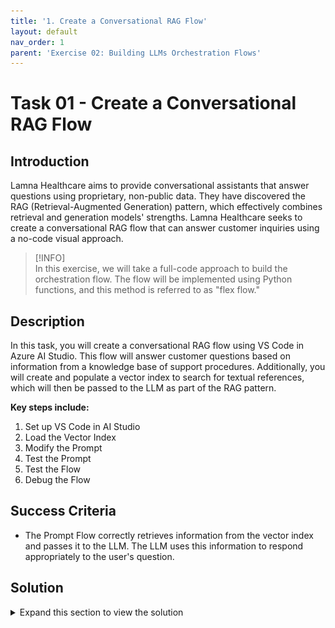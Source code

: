 ```yaml
---
title: '1. Create a Conversational RAG Flow'
layout: default
nav_order: 1
parent: 'Exercise 02: Building LLMs Orchestration Flows'
---
```


# Task 01 - Create a Conversational RAG Flow

## Introduction

Lamna Healthcare aims to provide conversational assistants that answer questions using proprietary, non-public data. They have discovered the RAG (Retrieval-Augmented Generation) pattern, which effectively combines retrieval and generation models' strengths. Lamna Healthcare seeks to create a conversational RAG flow that can answer customer inquiries using a no-code visual approach.

> [!INFO]  
> In this exercise, we will take a full-code approach to build the orchestration flow. The flow will be implemented using Python functions, and this method is referred to as "flex flow."

## Description

In this task, you will create a conversational RAG flow using VS Code in Azure AI Studio. This flow will answer customer questions based on information from a knowledge base of support procedures. Additionally, you will create and populate a vector index to search for textual references, which will then be passed to the LLM as part of the RAG pattern.

**Key steps include:**

1. Set up VS Code in AI Studio
2. Load the Vector Index
3. Modify the Prompt
4. Test the Prompt
5. Test the Flow
6. Debug the Flow

## Success Criteria

- The Prompt Flow correctly retrieves information from the vector index and passes it to the LLM. The LLM uses this information to respond appropriately to the user's question.

## Solution

<details markdown="block">
<summary>Expand this section to view the solution</summary>

##### 1. Set Up VS Code in AI Studio

1. In [Azure AI Studio](https://ai.azure.com), open the project created in Exercise 1 and select the `</> Code` option.

   ![Building.](images/build_aistudio_code.png)

2. After selecting `Code`, you will create a compute instance to run VS Code in the cloud.

   ![Building.](images/build_compute.png)

3. After creating the compute instance, set up the VS Code container with configurations optimized for developing GenAI Apps.

   ![Building.](images/build_container.png)

4. Once set up, launch VS Code. In the example below, we start the Web version of VS Code, so you don’t need to have it installed on your local machine.

   ![Building.](images/build_launch_vscode.png)

   > [!NOTE]
   > If you prefer, you can also use VS Code on your desktop instead of the Web version.

##### 2. Clone Your Git Repository

1. After launching VS Code, clone the repository of your project created during the bootstrapping in Exercise 1.

2. Open the terminal in VS Code.

   ![Building.](images/build_terminal.png)

3. Execute the following commands:

   ```bash
   cd code
   git clone https://github.com/your_github_user/your_project
   ```

   ![Cloning project repo.](images/build_clone.png)

   > [!NOTE]
   > 1) In AI Studio VS Code, store all your code in the `code/` directory.
   > 2) Remember that `your_github_user/your_project` was defined in the `github_new_repo` variable in the `bootstrap.properties` file from Exercise 1.


4. Your code is now loaded in VS Code. The `src/chat_request.py` file contains the Python program with the flex flow. You can review the `get_response` function to understand how the RAG flow is implemented.

   ![Flex flow.](images/build_flow.png)

##### 3. Load the Vector Index

1. Before starting development, load the data into the index in the development environment.

   > [!INFO]
   > We will load the files located in the `data/sample-documents.csv` directory of your project.

2. Before loading, set three environment variables so the program can connect to your AI Project. Create a copy of `.env.template` as `.env` and replace the following variables:

   ```
   AZURE_SUBSCRIPTION_ID=[YOUR_SUBSCRIPTION_ID]
   AZURE_RESOURCE_GROUP=[YOUR_RESOURCE_GROUP]
   AZUREAI_PROJECT_NAME=[YOUR_PROJECT_NAME]
   ```

3. Open the terminal and perform the following steps:

   3.1. Update the Azure Developer CLI:

   ```bash
   curl -fsSL https://aka.ms/install-azd.sh | bash
   ```

   3.2. Log in to Azure CLI:

   ```bash
   az login --use-device-code
   ```

   With the `--use-device-code` option, navigate to [https://microsoft.com/devicelogin](https://microsoft.com/devicelogin) in your browser and enter the code displayed in the terminal.

   3.3. Log in to Azure Developer CLI:

   ```bash
   azd auth login --use-device-code
   ```

   Similarly, visit [https://microsoft.com/devicelogin](https://microsoft.com/devicelogin) to complete authentication.

   3.4. Navigate to the project directory:

   ```bash
   cd your_project
   ```

   > [!IMPORTANT]
   > From this point onward, all terminal commands will be executed within the `code/your_project` directory, where `your_project` is the name you chose for your project.

   3.5. Initialize the environment variables with your development environment values:

   ```bash
   azd env refresh
   ```

   > [!NOTE]
   > Ensure you use the same values for location, subscription, and environment name as used in the bootstrapping process.

   3.6. Finally, execute the script to load the documents into AI Search:

   ```bash
   ./infra/hooks/postprovision.sh
   ```

##### 4. Modify the Prompt

1. Now that your project is set up in VS Code and the index is created, you can start making code changes.

2. An important first step is to create a new branch for your changes: `feature/feature_x`.

   Navigate to your repository directory and run:

   ```bash
   git checkout -b feature/feature_x
   ```

3. Open the `src/chat.prompty` file. This is the prompt for your RAG flow. Notice it is a generic prompt; you will create a specific prompt for your Lamna Health virtual assistant.

   Replace the content of `chat.prompty` with the following:

   ```yaml
   ---
   name: Lamna Healthcare Assistant
   description: An AI assistant that helps Lamna Healthcare customers find answers to their questions.
   authors:
     - Paulo Lacerda
   model:
     api: chat
     configuration:
       type: azure_openai
       azure_deployment: gpt-35-turbo
     parameters:
       max_tokens: 128
       temperature: 0.2
   inputs:
     documents:
       type: object
     question:
       type: string
   sample: chat.json
   ---
   system:
   You are an AI assistant for Lamna Healthcare. Your role is to assist customers by providing accurate and helpful information based on the provided documents.
   
   # Guidelines
   - Provide clear, concise, and accurate answers using only the information from the **[Documents]**.
   - Reference any factual statements to the relevant documents.
   - Do not include information not present in the documents.
   - Determine the sentiment of the customer's question (e.g., Neutral, Concerned, Positive, Negative, Frustrated) and include it at the end of your response in bold, formatted as "**Sentiment:** [Sentiment]".
   - Use a friendly and professional tone appropriate for customer support.
   - Where appropriate, mention "Lamna Healthcare" in your responses.
   - Ensure your responses are grounded in the documents and relevant to the customer's question.
   - Do not mention irrelevant documents.
   - If you cannot find the answer in the documents, politely inform the customer that you cannot assist with that request at this time.
   - Use markdown formatting as appropriate.
   
   # Documents
   You have access to the following documents from Lamna Healthcare:
   
   {% for item in documents %}
   **Document {{item.id}}: {{item.title}}**
   
   Content: {{item.content}}
   
   {% endfor %}
   
   # Question
   {{question}}
   
   {% for item in history %}
   {{item.role}}:
   {{item.content}}
   {% endfor %}
   ```

   Notice that the new prompt provides better context for the assistant's objectives.

##### 5. Test the Prompt

Now that you have modified the prompt, testing it is straightforward. First, install the required libraries specified by our flow:

```bash
pip install -r requirements.txt
```

Next, run the program with the flex flow:

```bash
python src/chat_request.py
```

![Running the flow.](images/build_run_flow.png)

##### 6. Debug the Flow

To debug the flow, take advantage of VS Code's debugging capabilities.

1. Set a breakpoint on the line where the flow is executed.

   ![Breakpoint in code](images/build_breakpoint.png)

2. Start debugging.

   ![Running debug](images/build_run_debug.png)

3. While debugging, you can inspect variable contents, such as the documents retrieved during the AI Search retrieval process.

   ![Debugging variables](images/build_debug_variables.png)

In this exercise, we successfully created a conversational RAG (Retrieval-Augmented Generation) flow for Lamna Healthcare using VS Code in Azure AI Studio. We set up the development environment, cloned the project repository, loaded and indexed proprietary data, modified the prompt to tailor the AI assistant to Lamna Healthcare's needs, and tested and debugged the entire flow.

##### 7. Add trace to your flow

AI Studio provides tracing capabilities for logging and managing your LLM application tests and evaluations. It allows you to debug and monitor by drilling down into the trace view.

With tracing, you can have a cloud-based location to persist and track your historical tests and easily extract and visualize the test results. This enables you to compare the outputs of different test cases and reuse previous test assets for future use, such as human feedback or data curation.

1. **Instrumenting Your Application Code:**

   The first step is to use the `@trace` decorator in your function, as already done in the `get_response` function in the `chat_request.py` file.

   You can open `chat_request.py` and verify that the function is decorated with `@trace`.

   ```python
   # chat_request.py

   @trace
   def get_response(question, chat_history):
       ...
   ```

2. **Log in to Azure:**

   Open the terminal and ensure you are logged into Azure.

   ```bash
   az login
   ```

3. **Configure Prompt Flow for Trace:**

   Configure Prompt Flow to send trace data to your AI Project, replace the text in the brackets.

   ```bash
   pf config set trace.destination=azureml://subscriptions/[your_Subscription_id]/resourcegroups/[your_resource_group_name]/providers/Microsoft.MachineLearningServices/workspaces/[your_project_name]
   ```

4. **Set the PYTHONPATH**: Export the `./src` directory to the `PYTHONPATH` to allow Python to find modules in the flow source directory.

   ```bash
   export PYTHONPATH=./src:$PYTHONPATH
   ```

   > [!NOTE]
   > Skipping this step will result in a `ModuleNotFoundError: No module named 'chat_request'`.

5. **Run the Flow with Trace Enabled:**

   Execute the following command to run the flow with trace enabled. The `run_flow.py` script was created for ease of use.

   ```bash
   python ./util/run_flow.py "How can I access my medical records at Lamna Healthcare?"

> [!NOTE]
> If you face permission errors, you may need to add the Storage Blob Data Contributor role to the user logged in with az login.

6. **Review the Results in AI Studio:**

   After running the flow, you can review the results in AI Studio.

   ![Tracing - AI Studio](images/trace01.png)

7. **Analyze the Trace in Detail:**

   Drill down into the trace for more detailed analysis.

   ![Tracing - AI Studio](images/trace02.png)

8. **Revert Trace Configuration to Local:**

   Once done, you can revert the trace configuration to local.

   ```bash
   pf config set trace.destination="local"
   ```

In this exercise, we successfully created a conversational RAG (Retrieval-Augmented Generation) flow for Lamna Healthcare using VS Code in Azure AI Studio. We set up the development environment, cloned the project repository, loaded and indexed proprietary data, modified the prompt to tailor the AI assistant to Lamna Healthcare's needs, and tested and debugged the entire flow.

</details>
